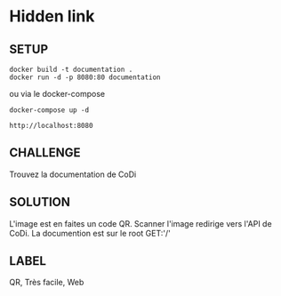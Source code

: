 # Hidden link

## SETUP
```
docker build -t documentation .
docker run -d -p 8080:80 documentation
```
ou via le docker-compose
```
docker-compose up -d
```

```
http://localhost:8080
```

## CHALLENGE
Trouvez la documentation de CoDi

## SOLUTION
L'image est en faites un code QR.  Scanner l'image redirige vers l'API de CoDi.  La documention est sur le root GET:'/'

## LABEL
QR, Très facile, Web
